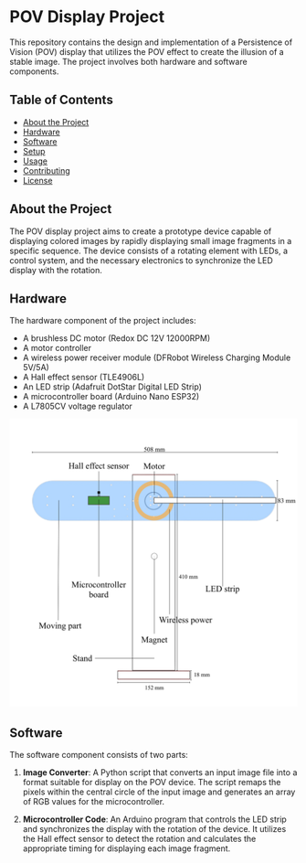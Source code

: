 # POV Display Project

This repository contains the design and implementation of a Persistence of Vision (POV) display that utilizes the POV effect to create the illusion of a stable image. The project involves both hardware and software components.

## Table of Contents

- [About the Project](#about-the-project)
- [Hardware](#hardware)
- [Software](#software)
- [Setup](#setup)
- [Usage](#usage)
- [Contributing](#contributing)
- [License](#license)

## About the Project

The POV display project aims to create a prototype device capable of displaying colored images by rapidly displaying small image fragments in a specific sequence. The device consists of a rotating element with LEDs, a control system, and the necessary electronics to synchronize the LED display with the rotation.

## Hardware

The hardware component of the project includes:

- A brushless DC motor (Redox DC 12V 12000RPM)
- A motor controller
- A wireless power receiver module (DFRobot Wireless Charging Module 5V/5A)
- A Hall effect sensor (TLE4906L)
- An LED strip (Adafruit DotStar Digital LED Strip)
- A microcontroller board (Arduino Nano ESP32)
- A L7805CV voltage regulator

![display hardware diagram](https://github.com/fchmielewski/POVDisplay/blob/main/diagram.png)

## Software

The software component consists of two parts:

1. **Image Converter**: A Python script that converts an input image file into a format suitable for display on the POV device. The script remaps the pixels within the central circle of the input image and generates an array of RGB values for the microcontroller.

2. **Microcontroller Code**: An Arduino program that controls the LED strip and synchronizes the display with the rotation of the device. It utilizes the Hall effect sensor to detect the rotation and calculates the appropriate timing for displaying each image fragment.

